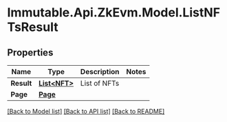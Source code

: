# Immutable.Api.ZkEvm.Model.ListNFTsResult

## Properties

Name | Type | Description | Notes
------------ | ------------- | ------------- | -------------
**Result** | [**List&lt;NFT&gt;**](NFT.md) | List of NFTs | 
**Page** | [**Page**](Page.md) |  | 

[[Back to Model list]](../README.md#documentation-for-models) [[Back to API list]](../README.md#documentation-for-api-endpoints) [[Back to README]](../README.md)

